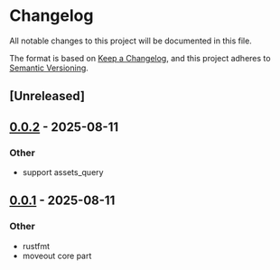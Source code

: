 # Changelog

All notable changes to this project will be documented in this file.

The format is based on [Keep a Changelog](https://keepachangelog.com/en/1.0.0/),
and this project adheres to [Semantic Versioning](https://semver.org/spec/v2.0.0.html).

## [Unreleased]

## [0.0.2](https://github.com/Sild/api_clients_rs/compare/api_clients_core-v0.0.1...api_clients_core-v0.0.2) - 2025-08-11

### Other

- support assets_query

## [0.0.1](https://github.com/Sild/api_clients_rs/releases/tag/api_clients_core-v0.0.1) - 2025-08-11

### Other

- rustfmt
- moveout core part
